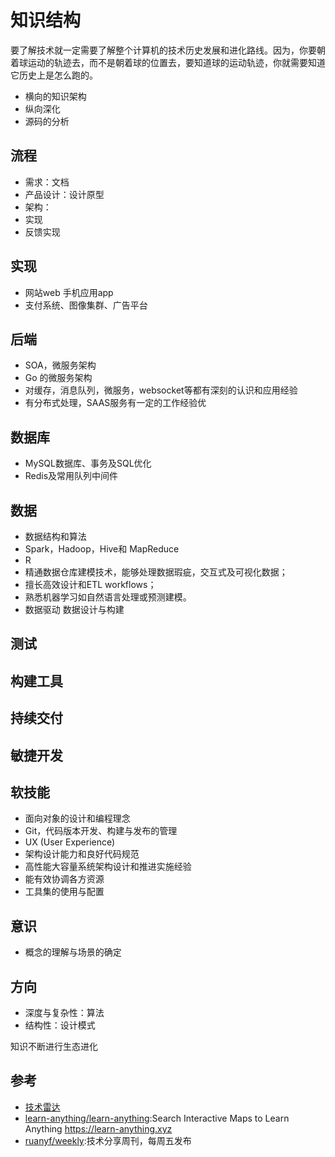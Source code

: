 # 知识结构

要了解技术就一定需要了解整个计算机的技术历史发展和进化路线。因为，你要朝着球运动的轨迹去，而不是朝着球的位置去，要知道球的运动轨迹，你就需要知道它历史上是怎么跑的。

- 横向的知识架构
- 纵向深化
- 源码的分析

## 流程

- 需求：文档
- 产品设计：设计原型
- 架构：
- 实现
- 反馈实现

## 实现

- 网站web 手机应用app
- 支付系统、图像集群、广告平台

## 后端

- SOA，微服务架构
- Go 的微服务架构
- 对缓存，消息队列，微服务，websocket等都有深刻的认识和应用经验
- 有分布式处理，SAAS服务有一定的工作经验优

## 数据库

- MySQL数据库、事务及SQL优化
- Redis及常用队列中间件

## 数据

- 数据结构和算法
- Spark，Hadoop，Hive和 MapReduce
- R
- 精通数据仓库建模技术，能够处理数据瑕疵，交互式及可视化数据；
- 擅长高效设计和ETL workflows；
- 熟悉机器学习如自然语言处理或预测建模。
- 数据驱动 数据设计与构建

## 测试

## 构建工具

## 持续交付

## 敏捷开发

## 软技能

- 面向对象的设计和编程理念
- Git，代码版本开发、构建与发布的管理
- UX (User Experience)
- 架构设计能力和良好代码规范
- 高性能大容量系统架构设计和推进实施经验
- 能有效协调各方资源
- 工具集的使用与配置

## 意识

- 概念的理解与场景的确定

## 方向

- 深度与复杂性：算法
- 结构性：设计模式

知识不断进行生态进化

## 参考

* [技术雷达](https://www.thoughtworks.com/radar)
* [learn-anything/learn-anything](https://github.com/learn-anything/learn-anything):Search Interactive Maps to Learn Anything https://learn-anything.xyz
* [ruanyf/weekly](https://github.com/ruanyf/weekly):技术分享周刊，每周五发布

